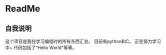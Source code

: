 ReadMe
====================
自我说明
-----------------------

这个项目是我在学习编程时的所有东西汇总。
目前有python和C。
正在努力学习中~
代码包括了“Hello World"等等。